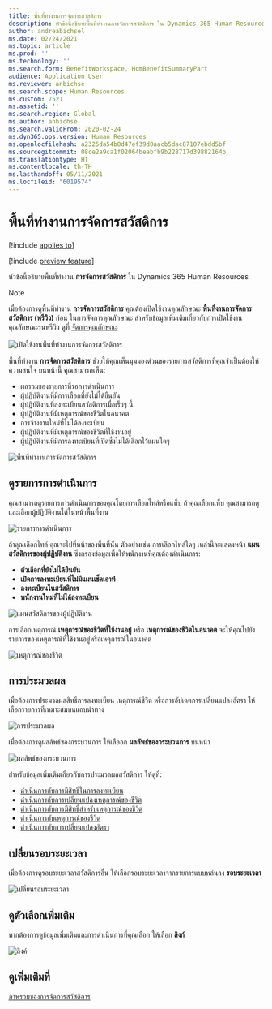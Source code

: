 ```yaml
---
title: พื้นที่ทำงานการจัดการสวัสดิการ
description: หัวข้อนี้อธิบายพื้นที่ทำงานการจัดการสวัสดิการ ใน Dynamics 365 Human Resources
author: andreabichsel
ms.date: 02/24/2021
ms.topic: article
ms.prod: ''
ms.technology: ''
ms.search.form: BenefitWorkspace, HcmBenefitSummaryPart
audience: Application User
ms.reviewer: anbichse
ms.search.scope: Human Resources
ms.custom: 7521
ms.assetid: ''
ms.search.region: Global
ms.author: anbichse
ms.search.validFrom: 2020-02-24
ms.dyn365.ops.version: Human Resources
ms.openlocfilehash: a2325da54b8d47ef39d0aacb5dac87107ebdd5bf
ms.sourcegitcommit: 08ce2a9ca1f02064beabfb9b228717d39882164b
ms.translationtype: HT
ms.contentlocale: th-TH
ms.lasthandoff: 05/11/2021
ms.locfileid: "6019574"
---
```

# <a name="benefits-management-workspace"></a>พื้นที่ทำงานการจัดการสวัสดิการ

[!include [applies to](../includes/applies-to-hr.md)]

[!include [preview feature](./includes/preview-feature.md)]

หัวข้อนี้อธิบายพื้นที่ทำงาน **การจัดการสวัสดิการ** ใน Dynamics 365 Human Resources

> [!NOTE]
> เมื่อต้องการดูพื้นที่ทำงาน **การจัดการสวัสดิการ** คุณต้องเปิดใช้งานคุณลักษณะ **พื้นที่งานการจัดการสวัสดิการ (พรีวิว)** ก่อน ในการจัดการคุณลักษณะ สำหรับข้อมูลเพิ่มเติมเกี่ยวกับการเปิดใช้งานคุณลักษณะรุ่นพรีวิว ดูที่ [จัดการคุณลักษณะ](../hr-admin-manage-features.md)<br><br>![เปิดใช้งานพื้นที่ทำงานการจัดการสวัสดิการ](./media/hr-benefits-management-workspace-enable.png)

พื้นที่ทำงาน **การจัดการสวัสดิการ** ช่วยให้คุณเห็นมุมมองด่วนของรายการสวัสดิการที่คุณจำเป็นต้องให้ความสนใจ บนหน้านี้ คุณสามารถเห็น:

- ผลรวมของรายการที่รอการดำเนินการ
- ผู้ปฏิบัติงานที่มีการเลือกที่ยังไม่ได้ยืนยัน
- ผู้ปฏิบัติงานที่ลงทะเบียนสวัสดิการเมื่อเร็วๆ นี้
- ผู้ปฏิบัติงานที่มีเหตุการณ์ของชีวิตในอนาคต
- การจ้างงานใหม่ที่ไม่ได้ลงทะเบียน
- ผู้ปฏิบัติงานที่มีเหตุการณ์ของชีวิตที่ใช้งานอยู่
- ผู้ปฏิบัติงานที่มีการลงทะเบียนที่เปิดซึ่งไม่ได้เลือกไว้แผนใดๆ

![พื้นที่ทำงานการจัดการสวัสดิการ](./media/hr-benefits-management-workspace.png)

## <a name="view-action-items"></a>ดูรายการการดำเนินการ

คุณสามารถดูรายการการดำเนินการของคุณโดยการเลือกไทล์หรือแท็บ ถ้าคุณเลือกแท็บ คุณสามารถดูและเลือกผู้ปฏิบัติงานได้ในหน้าพื้นที่งาน

![รายการการดำเนินการ](./media/hr-benefits-management-workspace-action-items.png)

ถ้าคุณเลือกไทล์ คุณจะไปที่หน้าของพื้นที่นั้น ตัวอย่างเช่น การเลือกไทล์ใดๆ เหล่านี้จะแสดงหน้า **แผนสวัสดิการของผู้ปฏิบัติงาน** ซึ่งกรองข้อมูลเพื่อให้พนักงานที่คุณต้องดำเนินการ:

- **ตัวเลือกที่ยังไม่ได้ยืนยัน**
- **เปิดการลงทะเบียนที่ไม่มีแผนเช็คเอาท์**
- **ลงทะเบียนในสวัสดิการ**
- **พนักงานใหม่ที่ไม่ได้ลงทะเบียน**

![แผนสวัสดิการของผู้ปฏิบัติงาน](./media/hr-benefits-management-workspace-plans.png)

การเลือกเหตุการณ์ **เหตุการณ์ของชีวิตที่ใช้งานอยู่** หรือ **เหตุการณ์ของชีวิตในอนาคต** จะให้คุณไปยังรายการของเหตุการณ์ที่ใช้งานอยู่หรือเหตุการณ์ในอนาคต

![เหตุการณ์ของชีวิต](./media/hr-benefits-management-workspace-life-events.png)

## <a name="processing"></a>การประมวลผล

เมื่อต้องการประมวลผลสิทธิ์การลงทะเบียน เหตุการณ์ชีวิต หรือการอัปเดตการเปลี่ยนแปลงอัตรา ให้เลือกรายการที่เหมาะสมบนแถบนําทาง

![การประมวลผล](./media/hr-benefits-management-workspace-processing.png)

เมื่อต้องการดูผลลัพธ์ของกระบวนการ ให้เลืออก **ผลลัพธ์ของกระบวนการ** บนหน้า

![ผลลัพธ์ของกระบวนการ](./media/hr-benefits-management-workspace-process-results.png)

สำหรับข้อมูลเพิ่มเติมเกี่ยวกับการประมวลผลสวัสดิการ ให้ดูที่:

- [ดำเนินการกับการมีสิทธิ์ในการลงทะเบียน](hr-benefits-process-enrollment-eligibility.md)
- [ดำเนินการกับการเปลี่ยนแปลงเหตุการณ์ของชีวิต](hr-benefits-process-life-event-changes.md)
- [ดำเนินการกับการมีสิทธิ์สำหรับเหตุการณ์ของชีวิต](hr-benefits-process-life-event-eligibility.md)
- [ดำเนินการกับเหตุการณ์ของชีวิต](hr-benefits-process-life-events.md)
- [ดำเนินการกับการเปลี่ยนแปลงอัตรา](hr-benefits-process-rate-changes.md)

## <a name="change-period"></a>เปลี่ยนรอบระยะเวลา

เมื่อต้องการดูรอบระยะเวลาสวัสดิการอื่น ให้เลือกรอบระยะเวลาจากรายการแบบหล่นลง **รอบระยะเวลา**

![เปลี่ยนรอบระยะเวลา](./media/hr-benefits-management-workspace-period.png)

## <a name="view-more-options"></a>ดูตัวเลือกเพิ่มเติม

หากต้องการดูข้อมูลเพิ่มเติมและการดำเนินการที่คุณเลือก ให้เลือก **ลิงก์**

![ลิงค์](./media/hr-benefits-management-workspace-links.png)

## <a name="see-also"></a>ดูเพิ่มเติมที่

[ภาพรวมของการจัดการสวัสดิการ](hr-benefits-management-overview.md)